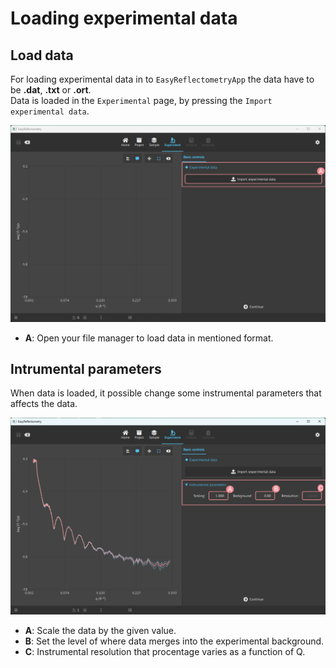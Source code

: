 # Loading experimental data
## Load data
For loading experimental data in to `EasyReflectometryApp` the data have to be **.dat**, **.txt** or **.ort**.  
Data is loaded in the `Experimental` page, by pressing the `Import experimental data`.

<img src='./../_images/exp_load.png' width='800px'></img>

- **A**: Open your file manager to load data in mentioned format.

## Intrumental parameters  
When data is loaded, it possible change some instrumental parameters that affects the data.

<img src='./../_images/exp_data.png' width='800px'></img>

- **A**: Scale the data by the given value.
- **B**: Set the level of where data merges into the experimental background.
- **C**: Instrumental resolution that procentage varies as a function of Q.